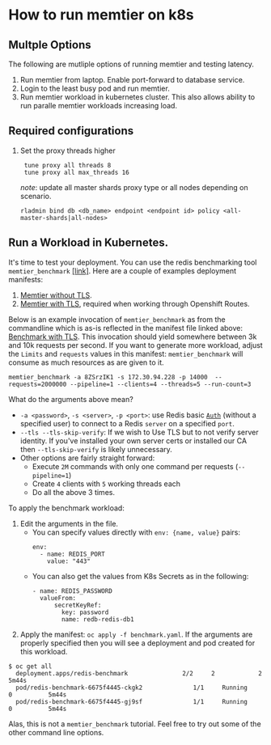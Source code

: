 # How to run memtier on k8s

## Multple Options
The following are mutliple options of running memtier and testing latency. 
1. Run memtier from laptop. Enable port-forward to database service. 
2. Login to the least busy pod and run memtier. 
3. Run memtier workload in kubernetes cluster. This also allows ability to run paralle memtier workloads increasing load. 

## Required configurations

1. Set the proxy threads higher
   ```
	tune proxy all threads 8
	tune proxy all max_threads 16
   ```
   *note*: update all master shards proxy type or all nodes depending on scenario. 
   ```
   rladmin bind db <db_name> endpoint <endpoint id> policy <all-master-shards|all-nodes>
   ```
## Run a Workload in Kubernetes. 

<a href="workload"></a>
It's time to test your deployment. You can use the redis benchmarking tool `memtier_benchmark` <a href="https://github.com/RedisLabs/memtier_benchmark" _target="blank">[link]</a>. Here are a couple of examples deployment manifests: 

1. <a href="./benchmark.yml" _target="blank">Memtier without TLS</a>.
2. <a href="./benchmark-tls.yml" _target="blank">Memtier with TLS</a>, required when working through Openshift Routes.

Below is an example invocation of `memtier_benchmark` as from the commandline which is as-is reflected in the manifest file linked above: <a href="./benchmark-tls.yml" _target="blank">Benchmark with TLS</a>. This invocation should yield somewhere between 3k and 10k requests per second. If you want to generate more workload, adjust the `Limits` and `requests` values in this manifest: `memtier_benchmark` will consume as much resources as are given to it. 
```
memtier_benchmark -a 8ZSrzIK1 -s 172.30.94.228 -p 14000  --requests=2000000 --pipeline=1 --clients=4 --threads=5 --run-count=3
```
What do the arguments above mean?
* `-a <password>`, `-s <server>`, `-p <port>`: use Redis basic [`Auth`](https://redis.io/commands/auth) (without a specified user) to connect to a Redis `server` on a specified `port`.
* `--tls --tls-skip-verify`: If we wish to Use TLS but to not verify server identity. If you've installed your own server certs or installed our CA then `--tls-skip-verify` is likely unnecessary.
* Other options are fairly straight forward: 
  * Execute `2M` commands with only one command per requests (`--pipeline=1`)
  * Create `4` clients with `5` working threads each
  * Do all the above 3 times.  

To apply the benchmark workload: 
1. Edit the arguments in the file. 
   * You can specify values directly with `env: {name, value}` pairs:
      ```
      env:
        - name: REDIS_PORT
          value: "443"
      ```
   * You can also get the values from K8s Secrets as in the following: 
      ```
      - name: REDIS_PASSWORD
        valueFrom:
            secretKeyRef:
              key: password
              name: redb-redis-db1 
      ```
2. Apply the manifest: `oc apply -f benchmark.yaml`. If the arguments are properly specified then you will see a deployment and pod created for this workload. 

```
$ oc get all
  deployment.apps/redis-benchmark               2/2     2            2           5m44s
  pod/redis-benchmark-6675f4445-ckgk2              1/1     Running             0          5m44s
  pod/redis-benchmark-6675f4445-gj9sf              1/1     Running             0          5m44s
```

Alas, this is not a `memtier_benchmark` tutorial. Feel free to try out some of the other command line options. 
